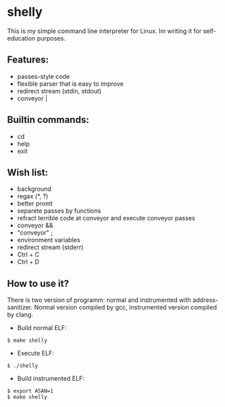 # shelly
This is my simple command line interpreter for Linux. Im writing it for self-education purposes.

## Features:
* passes-style code
* flexible parser that is easy to improve
* redirect stream (stdin, stdout)
* conveyor |


## Builtin commands:
* cd
* help
* exit

## Wish list:
* background
* regax (*, ?)
* better promt
* separete passes by functions
* refract terrible code at conveyor and execute conveyor passes
* conveyor &&
* "conveyor" ;
* environment variables
* redirect stream (stderr)
* Ctrl + C
* Ctrl + D

## How to use it?
There is two version of programm: normal and instrumented with address-sanitizer.
Normal version compiled by gcc, instrumented version compiled by clang.

* Build normal ELF:
```
$ make shelly
```
* Execute ELF:
```
$ ./shelly
```
* Build instrumented ELF:
```
$ export ASAN=1
$ make shelly
```
